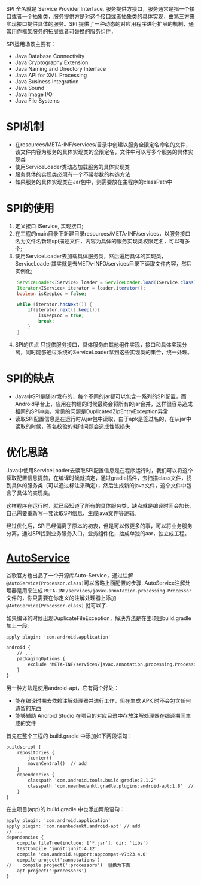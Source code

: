 SPI 全名就是 Service Provider Interface, 服务提供方接口，服务通常是指一个接口或者一个抽象类，服务提供方是对这个接口或者抽象类的具体实现，由第三方来实现接口提供具体的服务。SPI 提供了一种动态的对应用程序进行扩展的机制，通常用作框架服务的拓展或者可替换的服务组件，

SPI运用场景主要有：

* Java Database Connectivity
* Java Cryptography Extension
* Java Naming and Directory Interface
* Java API for XML Processing
* Java Business Integration
* Java Sound
* Java Image I/O
* Java File Systems

# SPI机制

* 在resources/META-INF/services/目录中创建以服务全限定名命名的文件，该文件内容为服务的具体实现类的全限定名，文件中可以写多个服务的具体实现类
* 使用ServiceLoader类动态加载服务的具体实现类
* 服务具体的实现类必须有一个不带参数的构造方法
* 如果服务的具体实现类在Jar包中，则需要放在主程序的classPath中

# SPI的使用
1. 定义接口 IService, 实现接口;
2. 在工程的main目录下新建目录resources/META-INF/services，以服务接口名为文件名新建spi描述文件，内容为具体的服务实现类权限定名，可以有多个;
3. 使用ServiceLoader去加载具体服务类，然后遍历具体的实现类，ServiceLoader其实就是去META-INFO/services目录下读取文件内容，然后实例化;
``` java
    ServiceLoader<IService> loader = ServiceLoader.load(IService.class);
    Iterator<IService> iterator = loader.iterator();
    boolean isKeepLoc = false;

    while (iterator.hasNext()) {
        if(iterator.next().keep()){
            isKeepLoc = true;
            break;
        }
    }
```
4. SPI的优点
只提供服务接口，具体服务由其他组件实现，接口和具体实现分离，同时能够通过系统的ServiceLoader拿到这些实现类的集合，统一处理。

# SPI的缺点
* Java中SPI是随jar发布的，每个不同的jar都可以包含一系列的SPI配置，而Android平台上，应用在构建的时候最终会将所有的jar合并，这样很容易造成相同的SPI冲突，常见的问题是DuplicatedZipEntryException异常
* 读取SPI配置信息是在运行时从jar包中读取，由于apk是签过名的，在从jar中读取的时候，签名校验的耗时问题会造成性能损失

# 优化思路
Java中使用ServiceLoader去读取SPI配置信息是在程序运行时，我们可以将这个读取配置信息提前，在编译时候就搞定，通过gradle插件，去扫描class文件，找到具体的服务类（可以通过标注来确定），然后生成新的java文件，这个文件中包含了具体的实现类。

这样程序在运行时，就已经知道了所有的具体服务类，缺点就是编译时间会加长，自己需要重新写一套读取SPI信息、生成java文件等逻辑。

经过优化后，SPI已经偏离了原本的初衷，但是可以做更多的事，可以将业务服务分离，通过SPI找到业务服务入口，业务组件化，抽成单独的aar，独立成工程。


# [AutoService](https://github.com/google/auto/tree/master/service)
谷歌官方也出品了一个开源库Auto-Service，通过注解`@AutoService(Processor.class)`可以省略上面配置的步骤.
AutoService注解处理器是用来生成 `META-INF/services/javax.annotation.processing.Processor` 文件的，你只需要在你定义的注解处理器上添加 `@AutoService(Processor.class)` 就可以了.

如果编译的时候出现DuplicateFileException，解决方法是在主项目build.gradle加上一段:
``` xml
apply plugin: 'com.android.application'

android {
    // ...
    packagingOptions {
        exclude 'META-INF/services/javax.annotation.processing.Processor'
    }
}
```

另一种方法是使用android-apt，它有两个好处：
* 能在编译时期去依赖注解处理器并进行工作，但在生成 APK 时不会包含任何遗留的东西
* 能够辅助 Android Studio 在项目的对应目录中存放注解处理器在编译期间生成的文件

首先在整个工程的 build.gradle 中添加如下两段语句：

```xml
buildscript {
    repositories {
        jcenter()
        mavenCentral()  // add
    }
    dependencies {
        classpath 'com.android.tools.build:gradle:2.1.2'
        classpath 'com.neenbedankt.gradle.plugins:android-apt:1.8'  // add
    }
}
```

在主项目(app)的 build.gradle 中也添加两段语句：
``` xml
apply plugin: 'com.android.application'
apply plugin: 'com.neenbedankt.android-apt' // add
// ...
dependencies {
    compile fileTree(include: ['*.jar'], dir: 'libs')
    testCompile 'junit:junit:4.12'
    compile 'com.android.support:appcompat-v7:23.4.0'
    compile project(':annotations')
//    compile project(':processors')  替换为下面
    apt project(':processors')
}
```